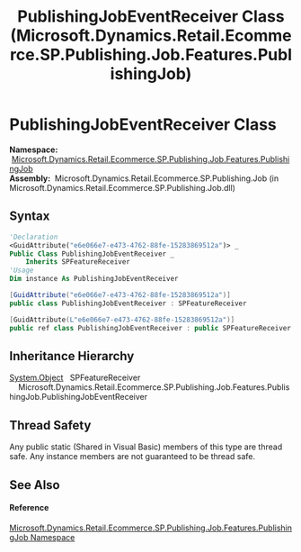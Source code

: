 ﻿---
title: PublishingJobEventReceiver Class (Microsoft.Dynamics.Retail.Ecommerce.SP.Publishing.Job.Features.PublishingJob)
TOCTitle: PublishingJobEventReceiver Class
ms:assetid: T:Microsoft.Dynamics.Retail.Ecommerce.SP.Publishing.Job.Features.PublishingJob.PublishingJobEventReceiver
ms:mtpsurl: https://technet.microsoft.com/en-us/library/microsoft.dynamics.retail.ecommerce.sp.publishing.job.features.publishingjob.publishingjobeventreceiver(v=AX.60)
ms:contentKeyID: 65315696
ms.date: 05/18/2015
mtps_version: v=AX.60
f1_keywords:
- Microsoft.Dynamics.Retail.Ecommerce.SP.Publishing.Job.Features.PublishingJob.PublishingJobEventReceiver
dev_langs:
- CSharp
- C++
- VB
---

# PublishingJobEventReceiver Class

**Namespace:**  [Microsoft.Dynamics.Retail.Ecommerce.SP.Publishing.Job.Features.PublishingJob](microsoft-dynamics-retail-ecommerce-sp-publishing-job-features-publishingjob-namespace.md)  
**Assembly:**  Microsoft.Dynamics.Retail.Ecommerce.SP.Publishing.Job (in Microsoft.Dynamics.Retail.Ecommerce.SP.Publishing.Job.dll)

## Syntax

``` vb
'Declaration
<GuidAttribute("e6e066e7-e473-4762-88fe-15283869512a")> _
Public Class PublishingJobEventReceiver _
    Inherits SPFeatureReceiver
'Usage
Dim instance As PublishingJobEventReceiver
```

``` csharp
[GuidAttribute("e6e066e7-e473-4762-88fe-15283869512a")]
public class PublishingJobEventReceiver : SPFeatureReceiver
```

``` c++
[GuidAttribute(L"e6e066e7-e473-4762-88fe-15283869512a")]
public ref class PublishingJobEventReceiver : public SPFeatureReceiver
```

## Inheritance Hierarchy

[System.Object](https://technet.microsoft.com/en-us/library/e5kfa45b\(v=ax.60\))  
  SPFeatureReceiver  
    Microsoft.Dynamics.Retail.Ecommerce.SP.Publishing.Job.Features.PublishingJob.PublishingJobEventReceiver  

## Thread Safety

Any public static (Shared in Visual Basic) members of this type are thread safe. Any instance members are not guaranteed to be thread safe.

## See Also

#### Reference

[Microsoft.Dynamics.Retail.Ecommerce.SP.Publishing.Job.Features.PublishingJob Namespace](microsoft-dynamics-retail-ecommerce-sp-publishing-job-features-publishingjob-namespace.md)

